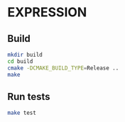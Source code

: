 # EXPRESSION 

## Build

```sh
mkdir build
cd build 
cmake -DCMAKE_BUILD_TYPE=Release ..
make 
```
## Run tests 

```sh
make test
```